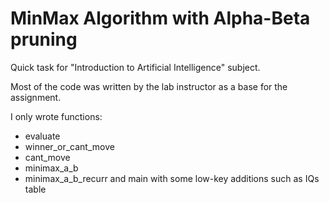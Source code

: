 # MinMax Algorithm with Alpha-Beta pruning

Quick task for "Introduction to Artificial Intelligence" subject.

Most of the code was written by the lab instructor as a base for the assignment.

I only wrote functions:
- evaluate
- winner_or_cant_move
- cant_move
- minimax_a_b
- minimax_a_b_recurr
and main with some low-key additions such as IQs table
